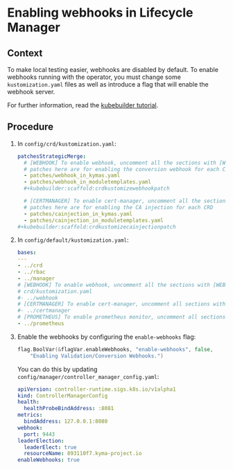 # Enabling webhooks in Lifecycle Manager

## Context

To make local testing easier, webhooks are disabled by default. To enable webhooks running with the operator, you must change some `kustomization.yaml` files as well as introduce a flag that will enable the webhook server.

For further information, read the [kubebuilder tutorial](https://book.kubebuilder.io/cronjob-tutorial/running-webhook.html).

## Procedure

1. In `config/crd/kustomization.yaml`:

   ```yaml
   patchesStrategicMerge:
     # [WEBHOOK] To enable webhook, uncomment all the sections with [WEBHOOK] prefix.
     # patches here are for enabling the conversion webhook for each CRD
     - patches/webhook_in_kymas.yaml
     - patches/webhook_in_moduletemplates.yaml
     #+kubebuilder:scaffold:crdkustomizewebhookpatch

     # [CERTMANAGER] To enable cert-manager, uncomment all the sections with [CERTMANAGER] prefix.
     # patches here are for enabling the CA injection for each CRD
     - patches/cainjection_in_kymas.yaml
     - patches/cainjection_in_moduletemplates.yaml
   #+kubebuilder:scaffold:crdkustomizecainjectionpatch
   ```

2. In `config/default/kustomization.yaml`:

   ```yaml
   bases:
   ---
   - ../crd
   - ../rbac
   - ../manager
   # [WEBHOOK] To enable webhook, uncomment all the sections with [WEBHOOK] prefix including the one in
   # crd/kustomization.yaml
   #- ../webhook
   # [CERTMANAGER] To enable cert-manager, uncomment all sections with 'CERTMANAGER'. 'WEBHOOK' components are required.
   #- ../certmanager
   # [PROMETHEUS] To enable prometheus monitor, uncomment all sections with 'PROMETHEUS'.
   - ../prometheus
   ```

3. Enable the webhooks by configuring the `enable-webhooks` flag:

   ```go
   flag.BoolVar(&flagVar.enableWebhooks, "enable-webhooks", false,
       "Enabling Validation/Conversion Webhooks.")
   ```

   You can do this by updating `config/manager/controller_manager_config.yaml`:

   ```yaml
   apiVersion: controller-runtime.sigs.k8s.io/v1alpha1
   kind: ControllerManagerConfig
   health:
     healthProbeBindAddress: :8081
   metrics:
     bindAddress: 127.0.0.1:8080
   webhook:
     port: 9443
   leaderElection:
     leaderElect: true
     resourceName: 893110f7.kyma-project.io
   enableWebhooks: true
   ```
